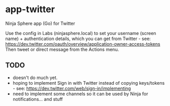 # app-twitter
Ninja Sphere app (Go) for Twitter

Use the config in Labs (ninjasphere.local) to set your username (screen name) + authentication details, which you can get from Twitter - see: https://dev.twitter.com/oauth/overview/application-owner-access-tokens
Then tweet or direct message from the Actions menu.

TODO
----

  - doesn't do much yet.
  - hoping to implement Sign in with Twitter instead of copying keys/tokens - see: https://dev.twitter.com/web/sign-in/implementing
  - need to implement some channels so it can be used by Ninja for notifications... and stuff
  